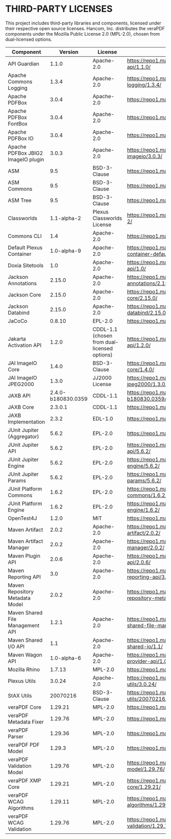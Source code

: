 
# THIRD-PARTY LICENSES

This project includes third-party libraries and components, licensed under their respective open source licenses.
Hancom, Inc. distributes the veraPDF components under the Mozilla Public License 2.0 (MPL-2.0), chosen from dual-licensed options.

| Component                         | Version                 | License                                      | Download URL                                                                                          |
|-----------------------------------|-------------------------|----------------------------------------------|-------------------------------------------------------------------------------------------------------|
| API Guardian                      | 1.1.0                   | Apache-2.0                                   | https://repo1.maven.org/maven2/org/apiguardian/apiguardian-api/1.1.0/                                 |
| Apache Commons Logging            | 1.3.4                   | Apache-2.0                                   | https://repo1.maven.org/maven2/commons-logging/commons-logging/1.3.4/                                 |
| Apache PDFBox                     | 3.0.4                   | Apache-2.0                                   | https://repo1.maven.org/maven2/org/apache/pdfbox/pdfbox/3.0.4/                                        |
| Apache PDFBox FontBox             | 3.0.4                   | Apache-2.0                                   | https://repo1.maven.org/maven2/org/apache/pdfbox/fontbox/3.0.4/                                       |
| Apache PDFBox IO                  | 3.0.4                   | Apache-2.0                                   | https://repo1.maven.org/maven2/org/apache/pdfbox/pdfbox-io/3.0.4/                                     |
| Apache PDFBox JBIG2 ImageIO plugin| 3.0.3                   | Apache-2.0                                   | https://repo1.maven.org/maven2/org/apache/pdfbox/jbig2-imageio/3.0.3/                                 |
| ASM                               | 9.5                     | BSD-3-Clause                                 | https://repo1.maven.org/maven2/org/ow2/asm/asm/9.5/                                                   |
| ASM Commons                       | 9.5                     | BSD-3-Clause                                 | https://repo1.maven.org/maven2/org/ow2/asm/asm-commons/9.5/                                           |
| ASM Tree                          | 9.5                     | BSD-3-Clause                                 | https://repo1.maven.org/maven2/org/ow2/asm/asm-tree/9.5/                                              |
| Classworlds                       | 1.1-alpha-2             | Plexus Classworlds License                   | https://repo1.maven.org/maven2/classworlds/classworlds/1.1-alpha-2/                                   |
| Commons CLI                       | 1.4                     | Apache-2.0                                   | https://repo1.maven.org/maven2/commons-cli/commons-cli/1.4/                                           |
| Default Plexus Container          | 1.0-alpha-9             | Apache-2.0                                   | https://repo1.maven.org/maven2/org/codehaus/plexus/plexus-container-default/1.0-alpha-9/              |
| Doxia Sitetools                   | 1.0                     | Apache-2.0                                   | https://repo1.maven.org/maven2/org/apache/maven/doxia/doxia-sink-api/1.0/                             |
| Jackson Annotations               | 2.15.0                  | Apache-2.0                                   | https://repo1.maven.org/maven2/com/fasterxml/jackson/core/jackson-annotations/2.15.0/                 |
| Jackson Core                      | 2.15.0                  | Apache-2.0                                   | https://repo1.maven.org/maven2/com/fasterxml/jackson/core/jackson-core/2.15.0/                        |
| Jackson Databind                  | 2.15.0                  | Apache-2.0                                   | https://repo1.maven.org/maven2/com/fasterxml/jackson/core/jackson-databind/2.15.0/                    |
| JaCoCo                            | 0.8.10                  | EPL-2.0                                      | https://repo1.maven.org/maven2/org/jacoco/jacoco/0.8.10/                                              |
| Jakarta Activation API            | 1.2.0                   | CDDL-1.1 (chosen from dual-licensed options) | https://repo1.maven.org/maven2/javax/activation/javax.activation-api/1.2.0/                           |
| JAI ImageIO Core                  | 1.4.0                   | BSD-3-Clause                                 | https://repo1.maven.org/maven2/com/github/jai-imageio/jai-imageio-core/1.4.0/                         |
| JAI ImageIO JPEG2000              | 1.3.0                   | JJ2000 License                               | https://repo1.maven.org/maven2/com/github/jai-imageio/jai-imageio-jpeg2000/1.3.0/                    |
| JAXB API                          | 2.4.0-b180830.0359      | CDDL-1.1                                     | https://repo1.maven.org/maven2/javax/xml/bind/jaxb-api/2.4.0-b180830.0359/                            |
| JAXB Core                         | 2.3.0.1                 | CDDL-1.1                                     | https://repo1.maven.org/maven2/com/sun/xml/bind/jaxb-core/2.3.0.1/                                    |
| JAXB Implementation               | 2.3.2                   | EDL-1.0                                      | https://repo1.maven.org/maven2/com/sun/xml/bind/jaxb-impl/2.3.2/                                      |
| JUnit Jupiter (Aggregator)        | 5.6.2                   | EPL-2.0                                      | https://repo1.maven.org/maven2/org/junit/jupiter/junit-jupiter/5.6.2/                                 |
| JUnit Jupiter API                 | 5.6.2                   | EPL-2.0                                      | https://repo1.maven.org/maven2/org/junit/jupiter/junit-jupiter-api/5.6.2/                             |
| JUnit Jupiter Engine              | 5.6.2                   | EPL-2.0                                      | https://repo1.maven.org/maven2/org/junit/jupiter/junit-jupiter-engine/5.6.2/                          |
| JUnit Jupiter Params              | 5.6.2                   | EPL-2.0                                      | https://repo1.maven.org/maven2/org/junit/jupiter/junit-jupiter-params/5.6.2/                          |
| JUnit Platform Commons            | 1.6.2                   | EPL-2.0                                      | https://repo1.maven.org/maven2/org/junit/platform/junit-platform-commons/1.6.2/                       |
| JUnit Platform Engine             | 1.6.2                   | EPL-2.0                                      | https://repo1.maven.org/maven2/org/junit/platform/junit-platform-engine/1.6.2/                        |
| OpenTest4J                        | 1.2.0                   | MIT                                          | https://repo1.maven.org/maven2/org/opentest4j/opentest4j/1.2.0/                                       |
| Maven Artifact                    | 2.0.2                   | Apache-2.0                                   | https://repo1.maven.org/maven2/org/apache/maven/maven-artifact/2.0.2/                                 |
| Maven Artifact Manager            | 2.0.2                   | Apache-2.0                                   | https://repo1.maven.org/maven2/org/apache/maven/maven-artifact-manager/2.0.2/                         |
| Maven Plugin API                  | 2.0.6                   | Apache-2.0                                   | https://repo1.maven.org/maven2/org/apache/maven/maven-plugin-api/2.0.6/                               |
| Maven Reporting API               | 3.0                     | Apache-2.0                                   | https://repo1.maven.org/maven2/org/apache/maven/maven-reporting-api/3.0/                              |
| Maven Repository Metadata Model   | 2.0.2                   | Apache-2.0                                   | https://repo1.maven.org/maven2/org/apache/maven/maven-repository-metadata/2.0.2/                      |
| Maven Shared File Management API  | 1.2.1                   | Apache-2.0                                   | https://repo1.maven.org/maven2/org/apache/maven/shared/maven-shared-file-management/1.2.1/            |
| Maven Shared I/O API              | 1.1                     | Apache-2.0                                   | https://repo1.maven.org/maven2/org/apache/maven/shared/maven-shared-io/1.1/                           |
| Maven Wagon API                   | 1.0-alpha-6             | Apache-2.0                                   | https://repo1.maven.org/maven2/org/apache/maven/wagon/wagon-provider-api/1.0-alpha-6/                 |
| Mozilla Rhino                     | 1.7.13                  | MPL-2.0                                      | https://repo1.maven.org/maven2/org/mozilla/rhino/1.7.13/                                              |
| Plexus Utils                      | 3.0.24                  | Apache-2.0                                   | https://repo1.maven.org/maven2/org/codehaus/plexus/plexus-utils/3.0.24/                               |
| StAX Utils                        | 20070216                | BSD-3-Clause                                 | https://repo1.maven.org/maven2/net/java/dev/stax-utils/stax-utils/20070216/                           |
| veraPDF Core                      | 1.29.21                 | MPL-2.0                                      | https://repo1.maven.org/maven2/org/verapdf/core/1.29.21/                                              |
| veraPDF Metadata Fixer            | 1.29.76                 | MPL-2.0                                      | https://repo1.maven.org/maven2/org/verapdf/metadata-fixer/1.29.76/                                    |
| veraPDF Parser                    | 1.29.36                 | MPL-2.0                                      | https://repo1.maven.org/maven2/org/verapdf/parser/1.29.36/                                            |
| veraPDF PDF Model                 | 1.29.3                  | MPL-2.0                                      | https://repo1.maven.org/maven2/org/verapdf/pdf-model/1.29.3/                                          |
| veraPDF Validation Model          | 1.29.76                 | MPL-2.0                                      | https://repo1.maven.org/maven2/org/verapdf/validation-model/1.29.76/                                  |
| veraPDF XMP Core                  | 1.29.21                 | MPL-2.0                                      | https://repo1.maven.org/maven2/org/verapdf/verapdf-xmp-core/1.29.21/                                  |
| veraPDF WCAG Algorithms           | 1.29.11                 | MPL-2.0                                      | https://repo1.maven.org/maven2/org/verapdf/wcag-algorithms/1.29.11/                                   |
| veraPDF WCAG Validation           | 1.29.76                 | MPL-2.0                                      | https://repo1.maven.org/maven2/org/verapdf/wcag-validation/1.29.76/                                   |
